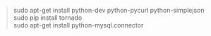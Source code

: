 > sudo apt-get install python-dev python-pycurl python-simplejson  
> sudo pip install tornado  
> sudo apt-get install python-mysql.connector  
